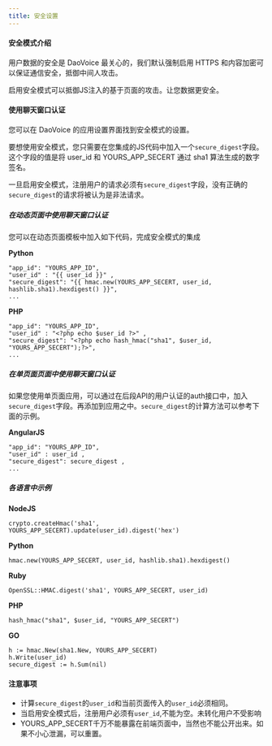 ```yaml
---
title: 安全设置
---
```


#### 安全模式介绍

用户数据的安全是 DaoVoice 最关心的，我们默认强制启用 HTTPS 和内容加密可以保证通信安全，抵御中间人攻击。

启用安全模式可以抵御JS注入的基于页面的攻击。让您数据更安全。 


#### 使用聊天窗口认证

您可以在 DaoVoice 的应用设置界面找到安全模式的设置。

要想使用安全模式，您只需要在您集成的JS代码中加入一个`secure_digest`字段。这个字段的值是将 user_id 和 YOURS_APP_SECERT 通过 sha1 算法生成的数字签名。

一旦启用安全模式，注册用户的请求必须有`secure_digest`字段，没有正确的`secure_digest`的请求将被认为是非法请求。


##### 在动态页面中使用聊天窗口认证

您可以在动态页面模板中加入如下代码，完成安全模式的集成

**Python**

	"app_id": "YOURS_APP_ID",
	"user_id" : "{{ user_id }}" ,
	"secure_digest": "{{ hmac.new(YOURS_APP_SECERT, user_id, hashlib.sha1).hexdigest() }}",
	...


**PHP**

	"app_id": "YOURS_APP_ID",
	"user_id" : "<?php echo $user_id ?>" , 
	"secure_digest": "<?php echo hash_hmac("sha1", $user_id, "YOURS_APP_SECERT");?>",
	...



##### 在单页面页面中使用聊天窗口认证

如果您使用单页面应用，可以通过在后段API的用户认证的auth接口中，加入`secure_digest`字段。再添加到应用之中。`secure_digest`的计算方法可以参考下面的示例。


**AngularJS**

	"app_id": "YOURS_APP_ID",
	"user_id" : user_id , 
	"secure_digest": secure_digest ,
	...

##### 各语言中示例


**NodeJS**

    crypto.createHmac('sha1', YOURS_APP_SECERT).update(user_id).digest('hex')
    
**Python**

    hmac.new(YOURS_APP_SECERT, user_id, hashlib.sha1).hexdigest() 

**Ruby**

	OpenSSL::HMAC.digest('sha1', YOURS_APP_SECERT, user_id)
	
**PHP**

	hash_hmac("sha1", $user_id, "YOURS_APP_SECERT")
	
**GO**
	
	h := hmac.New(sha1.New, YOURS_APP_SECERT)
	h.Write(user_id)
	secure_digest := h.Sum(nil)
	
#### 注意事项

* 计算`secure_digest`的`user_id`和当前页面传入的`user_id`必须相同。
* 当启用安全模式后，注册用户必须有`user_id`,不能为空。未转化用户不受影响
* YOURS_APP_SECERT千万不能暴露在前端页面中，当然也不能公开出来。如果不小心泄漏，可以重置。


